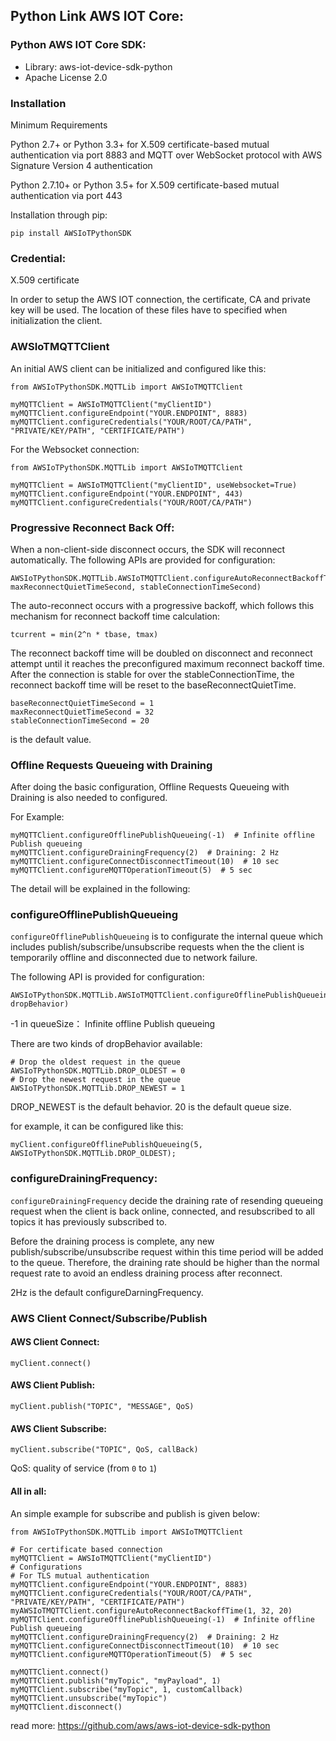 ## Python Link AWS IOT Core:

### Python AWS IOT Core SDK: 

- Library: aws-iot-device-sdk-python
- Apache License 2.0


### Installation

Minimum Requirements

Python 2.7+ or Python 3.3+ for X.509 certificate-based mutual authentication via port 8883 and MQTT over WebSocket protocol with AWS Signature Version 4 authentication

Python 2.7.10+ or Python 3.5+ for X.509 certificate-based mutual authentication via port 443

Installation through pip: 
```
pip install AWSIoTPythonSDK
```

### Credential: 

X.509 certificate

In order to setup the AWS IOT connection, the certificate, CA and private key will be used. The location of these files have to specified when initialization the client.


### AWSIoTMQTTClient
An initial AWS client can be initialized and configured like this:

```
from AWSIoTPythonSDK.MQTTLib import AWSIoTMQTTClient

myMQTTClient = AWSIoTMQTTClient("myClientID")
myMQTTClient.configureEndpoint("YOUR.ENDPOINT", 8883)
myMQTTClient.configureCredentials("YOUR/ROOT/CA/PATH", "PRIVATE/KEY/PATH", "CERTIFICATE/PATH")

```

For the Websocket connection: 

```
from AWSIoTPythonSDK.MQTTLib import AWSIoTMQTTClient

myMQTTClient = AWSIoTMQTTClient("myClientID", useWebsocket=True)
myMQTTClient.configureEndpoint("YOUR.ENDPOINT", 443)
myMQTTClient.configureCredentials("YOUR/ROOT/CA/PATH")

```

### Progressive Reconnect Back Off: 

When a non-client-side disconnect occurs, the SDK will reconnect automatically. The following APIs are provided for configuration:

```
AWSIoTPythonSDK.MQTTLib.AWSIoTMQTTClient.configureAutoReconnectBackoffTime(baseReconnectQuietTimeSecond, maxReconnectQuietTimeSecond, stableConnectionTimeSecond)
```

The auto-reconnect occurs with a progressive backoff, which follows this mechanism for reconnect backoff time calculation:

```
tcurrent = min(2^n * tbase, tmax)
```

The reconnect backoff time will be doubled on disconnect and reconnect attempt until it reaches the preconfigured maximum reconnect backoff time. After the connection is stable for over the stableConnectionTime, the reconnect backoff time will be reset to the baseReconnectQuietTime.

```
baseReconnectQuietTimeSecond = 1
maxReconnectQuietTimeSecond = 32
stableConnectionTimeSecond = 20
```
is the default value. 

### Offline Requests Queueing with Draining

After doing the basic configuration, Offline Requests Queueing with Draining is also needed to configured. 

For Example:

```
myMQTTClient.configureOfflinePublishQueueing(-1)  # Infinite offline Publish queueing
myMQTTClient.configureDrainingFrequency(2)  # Draining: 2 Hz
myMQTTClient.configureConnectDisconnectTimeout(10)  # 10 sec
myMQTTClient.configureMQTTOperationTimeout(5)  # 5 sec
```
The detail will be explained in the following: 

### configureOfflinePublishQueueing

`configureOfflinePublishQueueing` is to configurate the internal queue which includes publish/subscribe/unsubscribe requests when the the client is temporarily offline and disconnected due to network failure.

The following API is provided for configuration:

```
AWSIoTPythonSDK.MQTTLib.AWSIoTMQTTClient.configureOfflinePublishQueueing(queueSize, dropBehavior)
```
-1 in queueSize： Infinite offline Publish queueing

There are two kinds of dropBehavior available: 
```
# Drop the oldest request in the queue
AWSIoTPythonSDK.MQTTLib.DROP_OLDEST = 0
# Drop the newest request in the queue
AWSIoTPythonSDK.MQTTLib.DROP_NEWEST = 1
```
DROP_NEWEST is the default behavior. 
20 is the default queue size. 

for example, it can be configured like this: 
```
myClient.configureOfflinePublishQueueing(5, AWSIoTPythonSDK.MQTTLib.DROP_OLDEST);
```

### configureDrainingFrequency: 

`configureDrainingFrequency` decide the draining rate of resending queueing request when the client is back online, connected, and resubscribed to all topics it has previously subscribed to. 

Before the draining process is complete, any new publish/subscribe/unsubscribe request within this time period will be added to the queue. Therefore, the draining rate should be higher than the normal request rate to avoid an endless draining process after reconnect.

2Hz is the default configureDarningFrequency. 

### AWS Client Connect/Subscribe/Publish

#### AWS Client Connect:

```
myClient.connect()
```

#### AWS Client Publish: 

```
myClient.publish("TOPIC", "MESSAGE", QoS)
```

#### AWS Client Subscribe:

```
myClient.subscribe("TOPIC", QoS, callBack)
```

QoS: quality of service (from `0` to `1`)


#### All in all: 

An simple example for subscribe and publish is given below:

```
from AWSIoTPythonSDK.MQTTLib import AWSIoTMQTTClient

# For certificate based connection
myMQTTClient = AWSIoTMQTTClient("myClientID")
# Configurations
# For TLS mutual authentication
myMQTTClient.configureEndpoint("YOUR.ENDPOINT", 8883)
myMQTTClient.configureCredentials("YOUR/ROOT/CA/PATH", "PRIVATE/KEY/PATH", "CERTIFICATE/PATH")
myAWSIoTMQTTClient.configureAutoReconnectBackoffTime(1, 32, 20)
myMQTTClient.configureOfflinePublishQueueing(-1)  # Infinite offline Publish queueing
myMQTTClient.configureDrainingFrequency(2)  # Draining: 2 Hz
myMQTTClient.configureConnectDisconnectTimeout(10)  # 10 sec
myMQTTClient.configureMQTTOperationTimeout(5)  # 5 sec

myMQTTClient.connect()
myMQTTClient.publish("myTopic", "myPayload", 1)
myMQTTClient.subscribe("myTopic", 1, customCallback)
myMQTTClient.unsubscribe("myTopic")
myMQTTClient.disconnect()

```

read more: https://github.com/aws/aws-iot-device-sdk-python